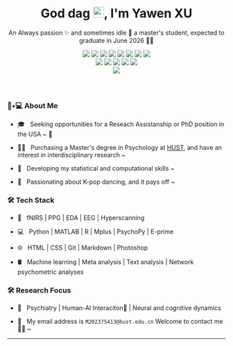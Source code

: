 <!-- 标题 + 个人描述, emoji 取自: http://emojihomepage.com -->
<p align="center">
  <h1 height="200px" align="center">
 God dag <img src="https://cdn.jsdelivr.net/gh/MaleWeb/picture/images/techblog/hi.gif" width="25">, I'm Yawen XU </h1> <p align="center">An Always passion ✨ and sometimes idle 👗 a master's student, expected to graduate in June 2026 👨‍💻</p> </p> 



<!-- 
  技术栈标签, 小标签来自: https://shields.io/
 1. shields 链接格式: https://img.shields.io/badge/-{标签文本}-{标签背景色}?style={标签类型}&logo={标签前面 Logo}&logoColor={Logo 颜色}
 2. shields 可选 Logo 列表参考: https://github.com/simple-icons/simple-icons/blob/develop/slugs.md
-->
<div align="center">
  <img src="https://img.shields.io/badge/python%20-%2314354C.svg?&style=for-the-badge&logo=python&logoColor=white">
  <img src="https://img.shields.io/badge/-TypeScript-2b6dbf?style=flat&logo=typescript&logoColor=white">
  <img src="https://img.shields.io/badge/-React-00b4ce?style=flat&logo=react&logoColor=white">
  <img src="https://img.shields.io/badge/-Node.js-3C873A?style=flat&logo=Node.js&logoColor=white">
  <img src="https://img.shields.io/badge/-Koa-33333D?style=flat&logo=koa&logoColor=white">
  <img src="https://img.shields.io/badge/-Less-bf608e?style=flat&logo=less&logoColor=white">
  <img src="http://img.shields.io/badge/-VS%20Code-007ACC?style=flat&logo=visual%20studio%20code&logoColor=white">
  <img src="https://img.shields.io/badge/-Graphql-cf1322?style=flat&logo=graphql&logoColor=white">
</div>
<div align="center">
  <img src="https://img.shields.io/badge/-Git-ee462c?style=flat&logo=git&logoColor=white">
  <img src="https://img.shields.io/badge/-Docker-218bea?style=flat&logo=docker&logoColor=white">
  <img src="https://img.shields.io/badge/-Github-black?style=flat&logo=github">
  <img src="https://img.shields.io/badge/-HTML5-E34F26?style=flat-square&logo=html5&logoColor=white">
  <img src="https://img.shields.io/badge/-CSS3-1572B6?style=flat-square&logo=css3">
<div align="center"> <img src="https://visitor-badge.glitch.me/badge?page_id=xuyawen98" /> </div>


</div>



<!-- 背景图 -->
<br />
<br />
<! img align="right" alt="GIF" src="./assets/bg.png" width="400"/>
<!-- 关于我 -->
<h2 height="200px" align="center"> </h2>


<h3> 👧•💻 About Me </h3>



- 🎓 &nbsp; Seeking opportunities for a Reseach Assistanship or PhD position in the USA ~ 💓

- 👨‍💻 &nbsp; Purchasing a Master's degree in Psychology at [HUST](https://www.hust.edu.cn/), and have an interest in interdisciplinary research ~

- 👻 &nbsp; Developing my statistical and computational skills ~

- 💃 &nbsp; Passionating about K-pop dancing, and it pays off ~



<h3>🛠 Tech Stack</h3>

- 🧠 &nbsp; fNIRS | PPG | EDA | EEG | Hyperscanning 

- 💻 &nbsp; Python | MATLAB | R | Mplus | PsychoPy | E-prime

- 🌐 &nbsp; HTML | CSS | Git | Markdown | Photoshop

- 🛢 &nbsp; Machine learning | Meta analysis | Text analysis | Network psychometric analyses

<!--

- 🛢 &nbsp; Machine learning | Meta analysis | Text analysis

- 🔧 &nbsp; Meta analysis | Markdown | Selenium | Tidyverse

- 🖥 &nbsp; Illustrator| Photoshop | InDesign

-->



<h3>🛠 Research Focus </h3>

- 🔧 &nbsp; Psychiatry | Human-AI Interaciton🤖️ | Neural and cognitive dynamics

- 📨 &nbsp; My email address is `M202375413@hust.edu.cn` Welcome to contact me 👏🏻 ~

<hr>



<br/><br/>





<!---
xuyawen98/xuyawen98 is a ✨ special ✨ repository because its `README.md` (this file) appears on your GitHub profile.
You can click the Preview link to take a look at your changes.
--->
